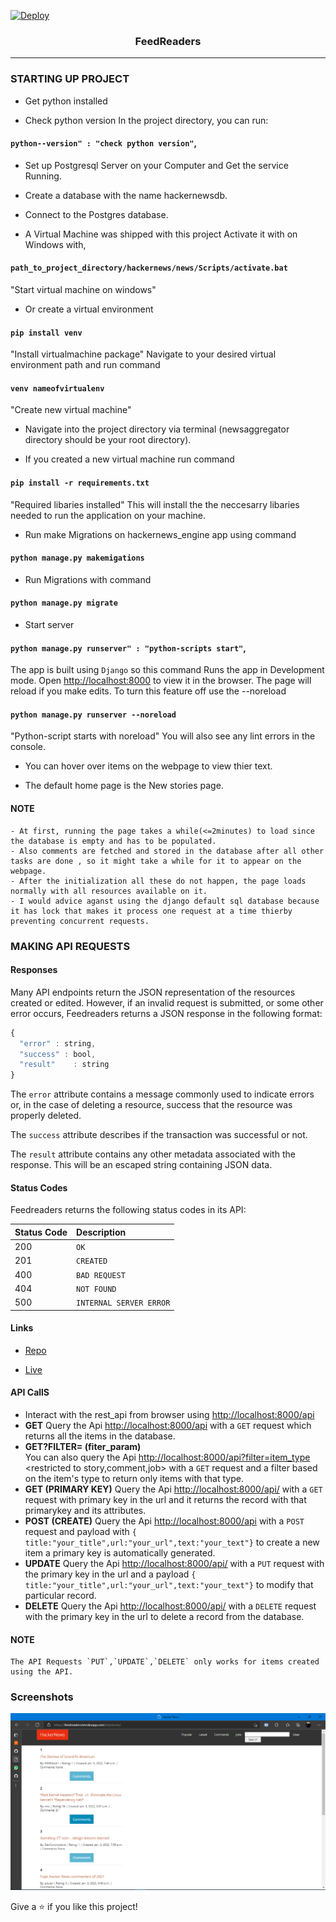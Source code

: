 [![Deploy](https://www.herokucdn.com/deploy/button.svg)](https://heroku.com/deploy?template=https://github.com/derhnyel/feedreaders)<h3 align="center">FeedReaders</h1>
<hr/>

### STARTING UP PROJECT
- Get python installed

- Check python version
In the project directory, you can run:
#### `python--version" : "check python version"`,

- Set up Postgresql Server on your Computer and Get the service Running.
 
- Create a database with the name hackernewsdb.

- Connect to the Postgres database.

- A Virtual Machine was shipped with this project Activate it with  on Windows with,
#### `path_to_project_directory/hackernews/news/Scripts/activate.bat` 
"Start virtual machine on windows"

- Or create a virtual environment 
#### `pip install venv` 
"Install virtualmachine package"
Navigate to your desired virtual environment path and run command
#### `venv nameofvirtualenv`
"Create new virtual machine"
- Navigate into the project directory via terminal (newsaggregator directory should be your root directory).

- If you created a new virtual machine run command 
#### `pip install -r requirements.txt`
"Required libaries installed"
This will install the the neccesarry libaries needed to run the application on your machine. 

- Run make Migrations on hackernews_engine app using command 
#### `python manage.py makemigations`

- Run Migrations with command 
#### `python manage.py migrate`

- Start server 
#### `python manage.py runserver" : "python-scripts start"`,
The app is built using `Django` so this command Runs the app in Development mode. Open [http://localhost:8000](http://localhost:8000) to view it in the browser. The page will reload if you make edits. 
To turn this feature off use the --noreload 
#### `python manage.py runserver --noreload`
"Python-script starts with noreload"
You will also see any lint errors in the console.

- You can hover over items on the webpage to view thier text.

- The default home page is the New stories page.

#### NOTE
    - At first, running the page takes a while(<=2minutes) to load since the database is empty and has to be populated.
    - Also comments are fetched and stored in the database after all other tasks are done , so it might take a while for it to appear on the webpage.
    - After the initialization all these do not happen, the page loads normally with all resources available on it. 
    - I would advice aganst using the django default sql database because it has lock that makes it process one request at a time thierby preventing concurrent requests.   

### MAKING API REQUESTS

#### Responses

Many API endpoints return the JSON representation of the resources created or edited. However, if an invalid request is submitted, or some other error occurs, Feedreaders returns a JSON response in the following format:

```javascript
{
  "error" : string,
  "success" : bool,
  "result"    : string
}
```

The `error` attribute contains a message commonly used to indicate errors or, in the case of deleting a resource, success that the resource was properly deleted.

The `success` attribute describes if the transaction was successful or not.

The `result` attribute contains any other metadata associated with the response. This will be an escaped string containing JSON data.

#### Status Codes

Feedreaders returns the following status codes in its API:

| Status Code | Description |
| :--- | :--- |
| 200 | `OK` |
| 201 | `CREATED` |
| 400 | `BAD REQUEST` |
| 404 | `NOT FOUND` |
| 500 | `INTERNAL SERVER ERROR` |

#### Links

- [Repo](https://github.com/derhnyel/feedreaders "feedreaders Repo")

- [Live](https://feedreaders.herokuapp.com "Live View")


#### API CallS

- Interact with the rest_api from browser using [http://localhost:8000/api](http://localhost:8000/api)
- **GET** 
Query the Api  [http://localhost:8000/api](http://localhost:8000/api) with a `GET` request which returns all the items in the database.
- **GET?FILTER= (fiter_param)**   
You can also query the Api [http://localhost:8000/api?filter=item_type](http://localhost:8000/api/filter=item_type) <restricted to story,comment,job> with a `GET` request and a filter based on the item's type to return only items with that type.
- **GET<PK> (PRIMARY KEY)** 
Query the Api [http://localhost:8000/api/<pk>](http://localhost:8000/api/<pk>) with a `GET` request with primary key in the url and it returns the record with that primarykey and its attributes.
- **POST (CREATE)** 
Query the Api  [http://localhost:8000/api](http://localhost:8000/api) with a `POST` request and payload with 
`{ title:"your_title",url:"your_url",text:"your_text"}` to create a new item a primary key is automatically generated.
- **UPDATE**
Query the Api [http://localhost:8000/api/<pk>](http://localhost:8000/api/<pk>) with a `PUT` request with the primary key in the url and a payload `{ title:"your_title",url:"your_url",text:"your_text"}` to modify that particular record.
- **DELETE**
Query the Api [http://localhost:8000/api/<pk>](http://localhost:8000/api/<pk>) with a `DELETE` request with the primary key in the url to delete a record from the database.

#### NOTE 
    The API Requests `PUT`,`UPDATE`,`DELETE` only works for items created using the API.




### Screenshots

![Home Page](/screenshots/1.png "Home Page")


Give a ⭐️ if you like this project!